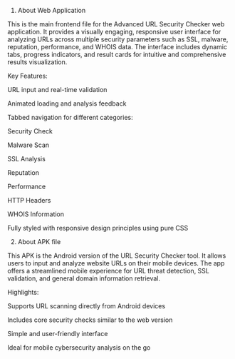 01. About Web Application

This is the main frontend file for the Advanced URL Security Checker web application. It provides a visually engaging, responsive user interface for analyzing URLs across multiple security parameters such as SSL, malware, reputation, performance, and WHOIS data. The interface includes dynamic tabs, progress indicators, and result cards for intuitive and comprehensive results visualization.

Key Features:

URL input and real-time validation

Animated loading and analysis feedback

Tabbed navigation for different categories:

Security Check

Malware Scan

SSL Analysis

Reputation

Performance

HTTP Headers

WHOIS Information

Fully styled with responsive design principles using pure CSS


02. About APK file

This APK is the Android version of the URL Security Checker tool. It allows users to input and analyze website URLs on their mobile devices. The app offers a streamlined mobile experience for URL threat detection, SSL validation, and general domain information retrieval.

Highlights:

Supports URL scanning directly from Android devices

Includes core security checks similar to the web version

Simple and user-friendly interface

Ideal for mobile cybersecurity analysis on the go
